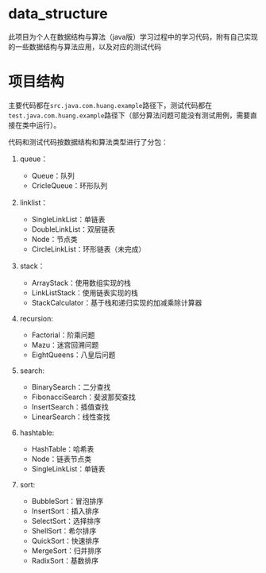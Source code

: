 # data_structure

此项目为个人在数据结构与算法（java版）学习过程中的学习代码，附有自己实现的一些数据结构与算法应用，以及对应的测试代码

# 项目结构

主要代码都在`src.java.com.huang.example`路径下，测试代码都在`test.java.com.huang.example`路径下（部分算法问题可能没有测试用例，需要直接在类中运行）。

代码和测试代码按数据结构和算法类型进行了分包：

1. queue：

   - Queue：队列
   - CricleQueue：环形队列

2. linklist：

   - SingleLinkList：单链表
   - DoubleLinkList：双层链表
   - Node：节点类
   - CircleLinkList：环形链表（未完成）

3. stack：

   - ArrayStack：使用数组实现的栈
   - LinkListStack：使用链表实现的栈
   - StackCalculator：基于栈和递归实现的加减乘除计算器

4. recursion:

   - Factorial：阶乘问题
   - Mazu：迷宫回溯问题
   - EightQueens：八皇后问题

5. search:

   - BinarySearch：二分查找
   - FibonacciSearch：斐波那契查找
   - InsertSearch：插值查找
   - LinearSearch：线性查找

6. hashtable:

   - HashTable：哈希表
   - Node：链表节点类
   - SingleLinkList：单链表

7. sort:

   - BubbleSort：冒泡排序
   - InsertSort：插入排序
   - SelectSort：选择排序
   - ShellSort：希尔排序
   - QuickSort：快速排序
   - MergeSort：归并排序
   - RadixSort：基数排序

   

